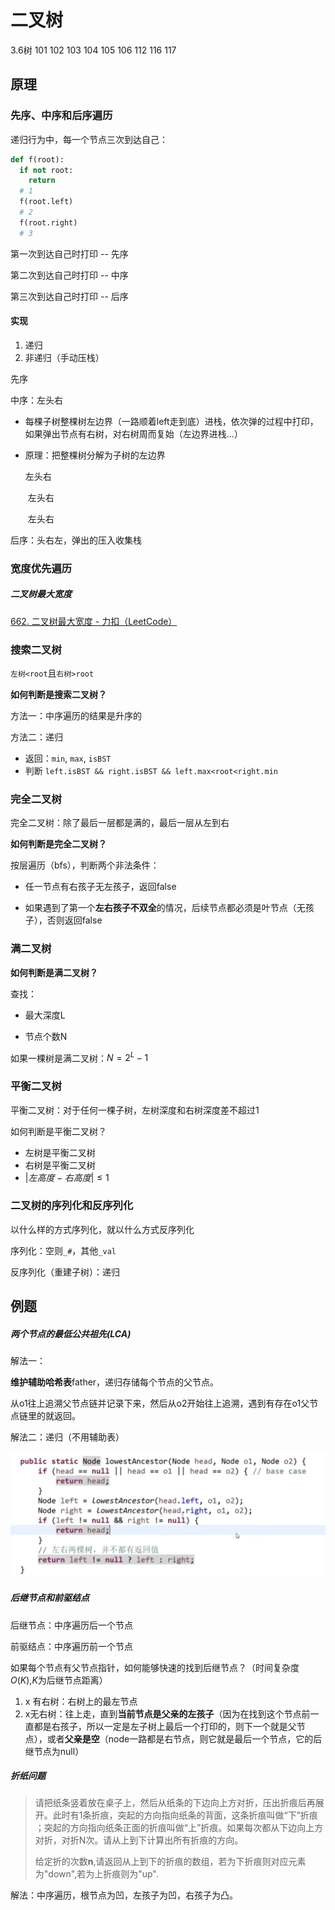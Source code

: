 # 二叉树

3.6树
101 102 103 104 105 106 112 116 117

## 原理

### 先序、中序和后序遍历

递归行为中，每一个节点三次到达自己：

```python
def f(root):
  if not root:
    return 
  # 1
  f(root.left)
  # 2
  f(root.right)
  # 3
```

第一次到达自己时打印 -- 先序

第二次到达自己时打印 -- 中序

第三次到达自己时打印 -- 后序

#### 实现

1. 递归
2. 非递归（手动压栈）

先序

中序：左头右

- 每棵子树整棵树左边界（一路顺着left走到底）进栈，依次弹的过程中打印，如果弹出节点有右树，对右树周而复始（左边界进栈...）

- 原理：把整棵树分解为子树的左边界

  左头右

  ​		左头右

  ​				左头右

后序：头右左，弹出的压入收集栈

### 宽度优先遍历

##### 二叉树最大宽度

 [662. 二叉树最大宽度 - 力扣（LeetCode）](https://leetcode.cn/problems/maximum-width-of-binary-tree/) 

### 搜索二叉树

`左树<root`且`右树>root`

**如何判断是搜索二叉树？**

方法一：中序遍历的结果是升序的

方法二：递归

- 返回：`min`, `max`, `isBST`
- 判断 `left.isBST && right.isBST && left.max<root<right.min` 

### 完全二叉树

完全二叉树：除了最后一层都是满的，最后一层从左到右

**如何判断是完全二叉树？**

按层遍历（bfs），判断两个非法条件：

- 任一节点有右孩子无左孩子，返回false

- 如果遇到了第一个**左右孩子不双全**的情况，后续节点都必须是叶节点（无孩子），否则返回false

### 满二叉树

**如何判断是满二叉树？**

查找：

- 最大深度L

- 节点个数N

如果一棵树是满二叉树：$N = 2^L -1$

### 平衡二叉树

平衡二叉树：对于任何一棵子树，左树深度和右树深度差不超过$1$

如何判断是平衡二叉树？

- 左树是平衡二叉树
- 右树是平衡二叉树
- $\vert 左高度-右高度\vert \leq 1$





 

### 二叉树的序列化和反序列化

以什么样的方式序列化，就以什么方式反序列化

序列化：空则`_#`，其他`_val`

反序列化（重建子树）：递归



## 例题

##### 两个节点的最低公共祖先(LCA)

解法一：

**维护辅助哈希表**father，递归存储每个节点的父节点。

从o1往上追溯父节点链并记录下来，然后从o2开始往上追溯，遇到有存在o1父节点链里的就返回。

解法二：递归（不用辅助表）

<img src="tree.assets/Screen Shot 2022-10-15 at 12.33.45 AM.png" alt="Screen Shot 2022-10-15 at 12.33.45 AM" style="zoom:50%;" />

##### 后继节点和前驱结点

后继节点：中序遍历后一个节点

前驱结点：中序遍历前一个节点

如果每个节点有父节点指针，如何能够快速的找到后继节点？（时间复杂度$O(K)$,$K$为后继节点距离）

1. x 有右树：右树上的最左节点
2. x无右树：往上走，直到**当前节点是父亲的左孩子**（因为在找到这个节点前一直都是右孩子，所以一定是左子树上最后一个打印的，则下一个就是父节点），或者**父亲是空**（node一路都是右节点，则它就是最后一个节点，它的后继节点为null）

##### 折纸问题

> 请把纸条竖着放在桌⼦上，然后从纸条的下边向上⽅对折，压出折痕后再展 开。此时有1条折痕，突起的⽅向指向纸条的背⾯，这条折痕叫做“下”折痕 ；突起的⽅向指向纸条正⾯的折痕叫做“上”折痕。如果每次都从下边向上⽅ 对折，对折N次。请从上到下计算出所有折痕的⽅向。
>
> 给定折的次数**n**,请返回从上到下的折痕的数组，若为下折痕则对应元素为"down",若为上折痕则为"up".

解法：中序遍历，根节点为凹，左孩子为凹，右孩子为凸。
